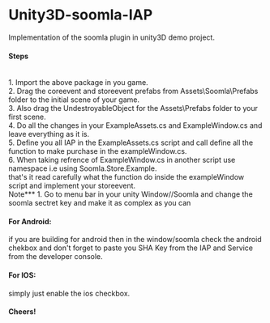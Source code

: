 # Unity3D-soomla-IAP
Implementation of the soomla plugin in unity3D demo project.

<h4>Steps</h4><br>
1. Import the above package in you game. <br>
2. Drag the coreevent and storeevent prefabs from Assets\Soomla\Prefabs folder to the initial scene of your game. <br>
3. Also drag the UndestroyableObject for the Assets\Prefabs folder to your first scene. <br>
4. Do all the changes in your ExampleAssets.cs and ExampleWindow.cs and leave everything as it is. <br>
5. Define you all IAP in the ExampleAssets.cs script and call define all the function to make purchase in the exampleWindow.cs. <br>
6. When taking refrence of ExampleWindow.cs in another script use namespace i.e using Soomla.Store.Example. <br>
that's it read carefully what the function do inside the exampleWindow script and implement your storeevent. <br>

</h4>Note*** </h4>
1. Go to menu bar in your unity Window//Soomla and change the soomla sectret key and make it as complex as you can<br>

<h4>For Android:</h4>
if you are building for android then in the window/soomla check the android chekbox and don't forget to paste you SHA Key from the IAP and Service from the developer console.

<h4>For IOS:</h4>
simply just enable the ios checkbox.

<h4>Cheers!</h4>

